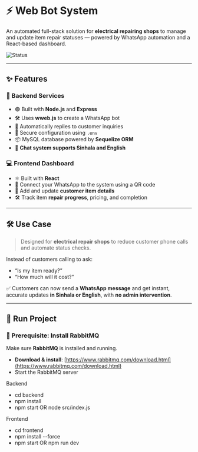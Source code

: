 # ⚡ Web Bot System

An automated full-stack solution for **electrical repairing shops** to manage and update item repair statuses — powered by WhatsApp automation and a React-based dashboard.

![Status](https://img.shields.io/badge/Status-In%20Development-blue?style=flat-square)

---

## ✨ Features

### 🔧 Backend Services
- 🟢 Built with **Node.js** and **Express**
- 🛠️ Uses **wweb.js** to create a WhatsApp bot
- 🤖 Automatically replies to customer inquiries
- 🔐 Secure configuration using `.env`
- 📦 MySQL database powered by **Sequelize ORM**
- 📲 **Chat system supports Sinhala and English**

### 💻 Frontend Dashboard
- ⚛️ Built with **React**
- 📱 Connect your WhatsApp to the system using a QR code
- 🧾 Add and update **customer item details**
- 🛠 Track item **repair progress**, pricing, and completion

---

## 🛠 Use Case

> Designed for **electrical repair shops** to reduce customer phone calls and automate status checks.

Instead of customers calling to ask:
- “Is my item ready?”
- “How much will it cost?”

✅ Customers can now send a **WhatsApp message** and get instant, accurate updates **in Sinhala or English**, with **no admin intervention**.

---

## 🚀 Run Project

### 🐇 Prerequisite: Install RabbitMQ

Make sure **RabbitMQ** is installed and running.

- **Download & install**: [https://www.rabbitmq.com/download.html](https://www.rabbitmq.com/download.html)
- Start the RabbitMQ server

Backend
- cd backend
- npm install
- npm start OR node src/index.js

Frontend
- cd frontend
- npm install --force
- npm start OR npm run dev
